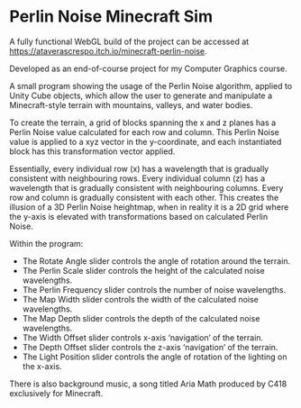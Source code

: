 # Perlin Noise Minecraft Sim
A fully functional WebGL build of the project can be accessed at https://ataverascrespo.itch.io/minecraft-perlin-noise. 

Developed as an end-of-course project for my Computer Graphics course. 

A small program showing the usage of the Perlin Noise algorithm, applied to Unity Cube objects, which allow the user to generate and manipulate a Minecraft-style terrain with mountains, valleys, and water bodies. 

To create the terrain, a grid of blocks spanning the x and z planes has a Perlin Noise value calculated for each row and column. This Perlin Noise value is applied to a xyz vector in the y-coordinate, and each instantiated block has this transformation vector applied. 

Essentially, every individual row (x) has a wavelength that is gradually consistent with neighbouring rows. Every individual column (z) has a wavelength that is gradually consistent with neighbouring columns. Every row and column is gradually consistent with each other.  This creates the illusion of a 3D Perlin Noise heightmap, when in reality it is a 2D grid where the y-axis is elevated with transformations based on calculated Perlin Noise. 

Within the program:
* The Rotate Angle slider controls the angle of rotation around the terrain.
* The Perlin Scale slider controls the height of the calculated noise wavelengths.
* The Perlin Frequency slider controls the number of noise wavelengths.
* The Map Width slider controls the width of the calculated noise wavelengths.
* The Map Depth slider controls the depth of the calculated noise wavelengths.
* The Width Offset slider controls x-axis ‘navigation’ of the terrain. 
* The Depth Offset slider controls the z-axis ‘navigation’ of the terrain. 
* The Light Position slider controls the angle of rotation of the lighting on the x-axis.

There is also background music, a song titled Aria Math produced by C418 exclusively for Minecraft.
